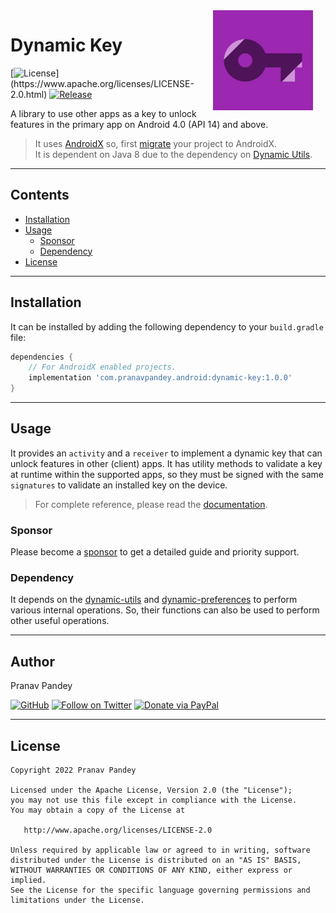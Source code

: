 <img src="./graphics/icon.png" width="160" height="160" align="right" hspace="20">

# Dynamic Key

[![License](https://img.shields.io/badge/license-Apache%202-4EB1BA.svg?)](https://www.apache.org/licenses/LICENSE-2.0.html)
[![Release](https://img.shields.io/maven-central/v/com.pranavpandey.android/dynamic-key)](https://search.maven.org/artifact/com.pranavpandey.android/dynamic-key)

A library to use other apps as a key to unlock features in the primary app on Android 
4.0 (API 14) and above.

> It uses [AndroidX][androidx] so, first [migrate][androidx-migrate] your project to AndroidX.
<br/>It is dependent on Java 8 due to the dependency on [Dynamic Utils][dynamic-utils].

---

## Contents

- [Installation](#installation)
- [Usage](#usage)
  - [Sponsor](#sponsor)
  - [Dependency](#dependency)
- [License](#license)

---

## Installation

It can be installed by adding the following dependency to your `build.gradle` file:

```groovy
dependencies {
    // For AndroidX enabled projects.
    implementation 'com.pranavpandey.android:dynamic-key:1.0.0'
}
```

---

## Usage

It provides an `activity` and a `receiver` to implement a dynamic key that can unlock features
in other (client) apps. It has utility methods to validate a key at runtime within the supported 
apps, so they must be signed with the same `signatures` to validate an installed key on the device.

> For complete reference, please read the [documentation][documentation].

### Sponsor

Please become a [sponsor][sponsor] to get a detailed guide and priority support.

### Dependency

It depends on the [dynamic-utils][dynamic-utils] and [dynamic-preferences][dynamic-preferences]
to perform various internal operations. So, their functions can also be used to perform other
useful operations.

---

## Author

Pranav Pandey

[![GitHub](https://img.shields.io/github/followers/pranavpandey?label=GitHub&style=social)](https://github.com/pranavpandey)
[![Follow on Twitter](https://img.shields.io/twitter/follow/pranavpandeydev?label=Follow&style=social)](https://twitter.com/intent/follow?screen_name=pranavpandeydev)
[![Donate via PayPal](https://img.shields.io/static/v1?label=Donate&message=PayPal&color=blue)](https://paypal.me/pranavpandeydev)

---

## License

    Copyright 2022 Pranav Pandey

    Licensed under the Apache License, Version 2.0 (the "License");
    you may not use this file except in compliance with the License.
    You may obtain a copy of the License at

       http://www.apache.org/licenses/LICENSE-2.0

    Unless required by applicable law or agreed to in writing, software
    distributed under the License is distributed on an "AS IS" BASIS,
    WITHOUT WARRANTIES OR CONDITIONS OF ANY KIND, either express or implied.
    See the License for the specific language governing permissions and
    limitations under the License.


[androidx]: https://developer.android.com/jetpack/androidx
[androidx-migrate]: https://developer.android.com/jetpack/androidx/migrate
[documentation]: https://pranavpandey.github.io/dynamic-key
[sponsor]: https://github.com/sponsors/pranavpandey
[dynamic-utils]: https://github.com/pranavpandey/dynamic-utils
[dynamic-preferences]: https://github.com/pranavpandey/dynamic-preferences
